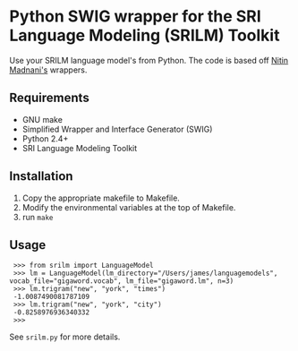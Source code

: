 Python SWIG wrapper for the SRI Language Modeling (SRILM) Toolkit
=================================================================

Use your SRILM language model's from Python. The code is based off
[Nitin Madnani's][1] wrappers.

Requirements
------------

* GNU make
* Simplified Wrapper and Interface Generator (SWIG)
* Python 2.4+
* SRI Language Modeling Toolkit

Installation
------------

1. Copy the appropriate makefile to Makefile.
2. Modify the environmental variables at the top of Makefile.
3. run `make`

Usage
-----
     
     >>> from srilm import LanguageModel
     >>> lm = LanguageModel(lm_directory="/Users/james/languagemodels", vocab_file="gigaword.vocab", lm_file="gigaword.lm", n=3)
     >>> lm.trigram("new", "york", "times")
     -1.0087490081787109
     >>> lm.trigram("new", "york", "city")
     -0.8258976936340332
     >>>

See `srilm.py` for more details.



[1]: http://www.umiacs.umd.edu/~nmadnani
